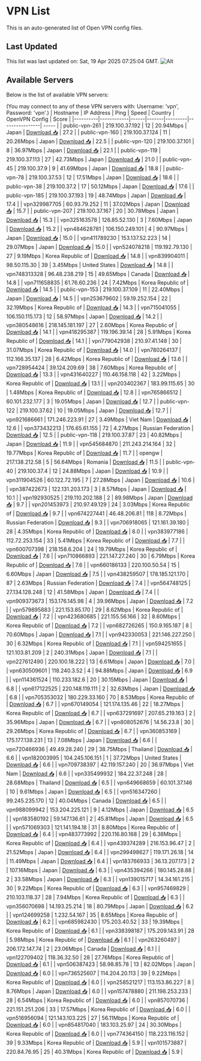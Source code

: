 # VPN List

This is an auto-generated list of Open VPN config files.

## Last Updated

This list was last updated on: Sat, 19 Apr 2025 07:25:04 GMT.
![Alt](https://repobeats.axiom.co/api/embed/186b98318ef1479477931607c1ad7d823f12451f.svg "Repobeats analytics image")

## Available Servers

Below is the list of available VPN servers:

(You may connect to any of these VPN servers with: Username: 'vpn', Password: 'vpn'.)
| Hostname | IP Address | Ping | Speed | Country | OpenVPN Config | Score |
|----------|------------|------|-------|---------|----------------| ----- |
| public-vpn-261 | 219.100.37.192 | 12 | 20.94Mbps | Japan | [Download 📥](./configs/server_0_JP.ovpn) | 27.2 |
| public-vpn-160 | 219.100.37.124 | 11 | 20.26Mbps | Japan | [Download 📥](./configs/server_1_JP.ovpn) | 22.5 |
| public-vpn-120 | 219.100.37.101 | 8 | 36.97Mbps | Japan | [Download 📥](./configs/server_2_JP.ovpn) | 22.1 |
| public-vpn-119 | 219.100.37.113 | 27 | 42.73Mbps | Japan | [Download 📥](./configs/server_3_JP.ovpn) | 21.0 |
| public-vpn-45 | 219.100.37.9 | 9 | 41.69Mbps | Japan | [Download 📥](./configs/server_4_JP.ovpn) | 18.8 |
| public-vpn-78 | 219.100.37.53 | 12 | 17.51Mbps | Japan | [Download 📥](./configs/server_5_JP.ovpn) | 18.6 |
| public-vpn-38 | 219.100.37.2 | 17 | 50.12Mbps | Japan | [Download 📥](./configs/server_6_JP.ovpn) | 17.6 |
| public-vpn-185 | 219.100.37.193 | 19 | 48.74Mbps | Japan | [Download 📥](./configs/server_7_JP.ovpn) | 17.4 |
| vpn329987705 | 60.93.79.252 | 11 | 37.02Mbps | Japan | [Download 📥](./configs/server_8_JP.ovpn) | 15.7 |
| public-vpn-207 | 219.100.37.167 | 20 | 30.78Mbps | Japan | [Download 📥](./configs/server_9_JP.ovpn) | 15.3 |
| vpn325163578 | 126.85.52.130 | 3 | 7.60Mbps | Japan | [Download 📥](./configs/server_10_JP.ovpn) | 15.2 |
| vpn484628781 | 106.150.249.101 | 4 | 90.97Mbps | Japan | [Download 📥](./configs/server_11_JP.ovpn) | 15.0 |
| vpn411789230 | 153.137.52.223 | 14 | 29.07Mbps | Japan | [Download 📥](./configs/server_12_JP.ovpn) | 15.0 |
| vpn524078218 | 119.192.79.130 | 27 | 9.19Mbps | Korea Republic of | [Download 📥](./configs/server_13_KR.ovpn) | 14.8 |
| vpn839904011 | 98.50.115.30 | 39 | 3.45Mbps | United States | [Download 📥](./configs/server_14_US.ovpn) | 14.8 |
| vpn748313328 | 96.48.238.219 | 15 | 49.65Mbps | Canada | [Download 📥](./configs/server_15_CA.ovpn) | 14.8 |
| vpn711658835 | 61.76.60.236 | 24 | 7.42Mbps | Korea Republic of | [Download 📥](./configs/server_16_KR.ovpn) | 14.5 |
| public-vpn-153 | 219.100.37.109 | 11 | 22.40Mbps | Japan | [Download 📥](./configs/server_17_JP.ovpn) | 14.5 |
| vpn253679602 | 59.19.252.154 | 22 | 32.19Mbps | Korea Republic of | [Download 📥](./configs/server_18_KR.ovpn) | 14.3 |
| vpn715041055 | 106.150.115.173 | 12 | 58.97Mbps | Japan | [Download 📥](./configs/server_19_JP.ovpn) | 14.2 |
| vpn380548616 | 218.145.181.197 | 27 | 2.60Mbps | Korea Republic of | [Download 📥](./configs/server_20_KR.ovpn) | 14.1 |
| vpn418295387 | 119.196.39.14 | 28 | 5.91Mbps | Korea Republic of | [Download 📥](./configs/server_21_KR.ovpn) | 14.1 |
| vpn779042938 | 210.97.41.148 | 30 | 31.07Mbps | Korea Republic of | [Download 📥](./configs/server_22_KR.ovpn) | 14.0 |
| vpn780264137 | 112.166.35.137 | 28 | 6.42Mbps | Korea Republic of | [Download 📥](./configs/server_23_KR.ovpn) | 13.6 |
| vpn728954424 | 39.124.209.69 | 38 | 7.60Mbps | Korea Republic of | [Download 📥](./configs/server_24_KR.ovpn) | 13.3 |
| vpn431640227 | 110.46.158.118 | 42 | 3.22Mbps | Korea Republic of | [Download 📥](./configs/server_25_KR.ovpn) | 13.1 |
| vpn203402367 | 183.99.115.65 | 30 | 1.48Mbps | Korea Republic of | [Download 📥](./configs/server_26_KR.ovpn) | 12.8 |
| vpn765866512 | 60.101.232.177 | 3 | 19.05Mbps | Japan | [Download 📥](./configs/server_27_JP.ovpn) | 12.7 |
| public-vpn-122 | 219.100.37.62 | 10 | 19.05Mbps | Japan | [Download 📥](./configs/server_28_JP.ovpn) | 12.7 |
| vpn921686661 | 171.246.223.91 | 27 | 3.49Mbps | Viet Nam | [Download 📥](./configs/server_29_VN.ovpn) | 12.6 |
| vpn373432213 | 176.65.61.155 | 72 | 4.27Mbps | Russian Federation | [Download 📥](./configs/server_30_RU.ovpn) | 12.5 |
| public-vpn-118 | 219.100.37.87 | 23 | 40.82Mbps | Japan | [Download 📥](./configs/server_31_JP.ovpn) | 11.9 |
| vpn545684870 | 211.243.214.164 | 32 | 19.77Mbps | Korea Republic of | [Download 📥](./configs/server_32_KR.ovpn) | 11.7 |
| opengw | 217.138.212.58 | 5 | 56.64Mbps | Romania | [Download 📥](./configs/server_33_RO.ovpn) | 11.5 |
| public-vpn-40 | 219.100.37.4 | 12 | 24.88Mbps | Japan | [Download 📥](./configs/server_34_JP.ovpn) | 10.9 |
| vpn311904526 | 60.122.72.195 | 7 | 27.28Mbps | Japan | [Download 📥](./configs/server_35_JP.ovpn) | 10.6 |
| vpn387422673 | 122.131.203.173 | 3 | 8.57Mbps | Japan | [Download 📥](./configs/server_36_JP.ovpn) | 10.1 |
| vpn192930525 | 219.110.202.188 | 2 | 89.98Mbps | Japan | [Download 📥](./configs/server_37_JP.ovpn) | 9.7 |
| vpn201453973 | 210.97.49.129 | 24 | 3.03Mbps | Korea Republic of | [Download 📥](./configs/server_38_KR.ovpn) | 9.7 |
| vpn674227441 | 46.48.206.81 | 118 | 8.72Mbps | Russian Federation | [Download 📥](./configs/server_39_RU.ovpn) | 9.3 |
| vpn706918065 | 121.161.39.180 | 28 | 4.35Mbps | Korea Republic of | [Download 📥](./configs/server_40_KR.ovpn) | 8.0 |
| vpn383977186 | 112.72.253.154 | 33 | 5.41Mbps | Korea Republic of | [Download 📥](./configs/server_41_KR.ovpn) | 7.7 |
| vpn600707398 | 218.158.6.204 | 24 | 19.79Mbps | Korea Republic of | [Download 📥](./configs/server_42_KR.ovpn) | 7.6 |
| vpn710866893 | 221.147.27.240 | 30 | 6.79Mbps | Korea Republic of | [Download 📥](./configs/server_43_KR.ovpn) | 7.6 |
| vpn660186133 | 220.100.50.54 | 15 | 6.60Mbps | Japan | [Download 📥](./configs/server_44_JP.ovpn) | 7.5 |
| vpn438259507 | 178.185.121.170 | 87 | 2.63Mbps | Russian Federation | [Download 📥](./configs/server_45_RU.ovpn) | 7.4 |
| vpn564748125 | 27.134.128.248 | 12 | 41.58Mbps | Japan | [Download 📥](./configs/server_46_JP.ovpn) | 7.4 |
| vpn909373673 | 153.176.145.98 | 4 | 39.96Mbps | Japan | [Download 📥](./configs/server_47_JP.ovpn) | 7.2 |
| vpn579895883 | 221.153.85.170 | 29 | 8.62Mbps | Korea Republic of | [Download 📥](./configs/server_48_KR.ovpn) | 7.2 |
| vpn423680685 | 221.155.56.166 | 32 | 8.60Mbps | Korea Republic of | [Download 📥](./configs/server_49_KR.ovpn) | 7.2 |
| vpn682726265 | 150.9.165.187 | 8 | 70.60Mbps | Japan | [Download 📥](./configs/server_50_JP.ovpn) | 7.1 |
| vpn942330053 | 221.146.227.250 | 30 | 6.32Mbps | Korea Republic of | [Download 📥](./configs/server_51_KR.ovpn) | 7.1 |
| vpn594251655 | 121.103.81.209 | 2 | 240.31Mbps | Japan | [Download 📥](./configs/server_52_JP.ovpn) | 7.1 |
| vpn227612490 | 220.100.18.222 | 13 | 6.61Mbps | Japan | [Download 📥](./configs/server_53_JP.ovpn) | 7.0 |
| vpn630509601 | 118.240.3.52 | 4 | 94.88Mbps | Japan | [Download 📥](./configs/server_54_JP.ovpn) | 6.9 |
| vpn114361524 | 110.233.182.6 | 20 | 30.15Mbps | Japan | [Download 📥](./configs/server_55_JP.ovpn) | 6.8 |
| vpn617122525 | 220.148.119.111 | 2 | 32.63Mbps | Japan | [Download 📥](./configs/server_56_JP.ovpn) | 6.8 |
| vpn705353032 | 180.229.33.160 | 70 | 8.53Mbps | Korea Republic of | [Download 📥](./configs/server_57_KR.ovpn) | 6.7 |
| vpn670149054 | 121.174.135.46 | 22 | 18.27Mbps | Korea Republic of | [Download 📥](./configs/server_58_KR.ovpn) | 6.7 |
| vpn637291697 | 207.65.219.163 | 2 | 35.96Mbps | Japan | [Download 📥](./configs/server_59_JP.ovpn) | 6.7 |
| vpn808052676 | 14.56.23.8 | 30 | 29.26Mbps | Korea Republic of | [Download 📥](./configs/server_60_KR.ovpn) | 6.7 |
| vpn360853169 | 175.177.138.231 | 13 | 7.08Mbps | Japan | [Download 📥](./configs/server_61_JP.ovpn) | 6.6 |
| vpn720466936 | 49.49.28.240 | 29 | 38.75Mbps | Thailand | [Download 📥](./configs/server_62_TH.ovpn) | 6.6 |
| vpn182003995 | 104.245.106.151 | 1 | 37.72Mbps | United States | [Download 📥](./configs/server_63_US.ovpn) | 6.6 |
| vpn709738397 | 42.119.157.240 | 20 | 36.97Mbps | Viet Nam | [Download 📥](./configs/server_64_VN.ovpn) | 6.6 |
| vpn335499932 | 184.22.37.248 | 28 | 28.68Mbps | Thailand | [Download 📥](./configs/server_65_TH.ovpn) | 6.5 |
| vpn649668659 | 60.101.37.146 | 10 | 9.61Mbps | Japan | [Download 📥](./configs/server_66_JP.ovpn) | 6.5 |
| vpn516347260 | 99.245.235.170 | 12 | 40.04Mbps | Canada | [Download 📥](./configs/server_67_CA.ovpn) | 6.5 |
| vpn988099942 | 153.204.225.121 | 9 | 4.12Mbps | Japan | [Download 📥](./configs/server_68_JP.ovpn) | 6.5 |
| vpn183580192 | 59.147.136.61 | 2 | 45.81Mbps | Japan | [Download 📥](./configs/server_69_JP.ovpn) | 6.5 |
| vpn571069303 | 121.141.194.18 | 31 | 8.80Mbps | Korea Republic of | [Download 📥](./configs/server_70_KR.ovpn) | 6.4 |
| vpn483773992 | 220.116.80.168 | 29 | 6.38Mbps | Korea Republic of | [Download 📥](./configs/server_71_KR.ovpn) | 6.4 |
| vpn439374289 | 216.153.96.47 | 2 | 21.52Mbps | Japan | [Download 📥](./configs/server_72_JP.ovpn) | 6.4 |
| vpn299498627 | 119.171.26.18 | 14 | 11.49Mbps | Japan | [Download 📥](./configs/server_73_JP.ovpn) | 6.4 |
| vpn183766933 | 36.13.207.173 | 2 | 107.16Mbps | Japan | [Download 📥](./configs/server_74_JP.ovpn) | 6.3 |
| vpn435394266 | 180.145.28.88 | 2 | 33.58Mbps | Japan | [Download 📥](./configs/server_75_JP.ovpn) | 6.3 |
| vpn139015717 | 14.34.161.215 | 30 | 9.22Mbps | Korea Republic of | [Download 📥](./configs/server_76_KR.ovpn) | 6.3 |
| vpn957469829 | 210.103.118.37 | 28 | 7.94Mbps | Korea Republic of | [Download 📥](./configs/server_77_KR.ovpn) | 6.3 |
| vpn356070698 | 14.193.25.214 | 18 | 80.79Mbps | Japan | [Download 📥](./configs/server_78_JP.ovpn) | 6.2 |
| vpn124699258 | 1.232.54.167 | 35 | 8.65Mbps | Korea Republic of | [Download 📥](./configs/server_79_KR.ovpn) | 6.2 |
| vpn685982430 | 175.203.40.52 | 33 | 19.39Mbps | Korea Republic of | [Download 📥](./configs/server_80_KR.ovpn) | 6.1 |
| vpn338398187 | 175.209.143.91 | 28 | 5.98Mbps | Korea Republic of | [Download 📥](./configs/server_81_KR.ovpn) | 6.1 |
| vpn263260497 | 206.172.147.74 | 2 | 23.06Mbps | Canada | [Download 📥](./configs/server_82_CA.ovpn) | 6.1 |
| vpn122709402 | 118.36.32.50 | 28 | 27.76Mbps | Korea Republic of | [Download 📥](./configs/server_83_KR.ovpn) | 6.1 |
| vpn506387423 | 58.98.85.78 | 13 | 82.02Mbps | Japan | [Download 📥](./configs/server_84_JP.ovpn) | 6.0 |
| vpn736525607 | 114.204.20.113 | 39 | 9.22Mbps | Korea Republic of | [Download 📥](./configs/server_85_KR.ovpn) | 6.0 |
| vpn258521217 | 113.153.86.227 | 8 | 8.76Mbps | Japan | [Download 📥](./configs/server_86_JP.ovpn) | 6.0 |
| vpn157478880 | 211.198.253.233 | 28 | 6.54Mbps | Korea Republic of | [Download 📥](./configs/server_87_KR.ovpn) | 6.0 |
| vpn857070736 | 221.151.251.206 | 33 | 17.57Mbps | Korea Republic of | [Download 📥](./configs/server_88_KR.ovpn) | 6.0 |
| vpn516956094 | 121.143.103.225 | 27 | 56.11Mbps | Korea Republic of | [Download 📥](./configs/server_89_KR.ovpn) | 6.0 |
| vpn854817040 | 183.103.25.97 | 24 | 30.30Mbps | Korea Republic of | [Download 📥](./configs/server_90_KR.ovpn) | 6.0 |
| vpn774364150 | 118.223.116.152 | 39 | 9.33Mbps | Korea Republic of | [Download 📥](./configs/server_91_KR.ovpn) | 5.9 |
| vpn101573887 | 220.84.76.95 | 25 | 40.31Mbps | Korea Republic of | [Download 📥](./configs/server_92_KR.ovpn) | 5.9 |
